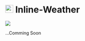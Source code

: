 # <img title="OpenWeathermap Symbol" src=https://openweathermap.org/themes/openweathermap/assets/img/mobile_app/android-app-top-banner.png  width="25"> Inline-Weather

[![](https://img.shields.io/badge/Script_Version-1.0-DB6149.svg?style=plastic)]()

...Comming Soon
